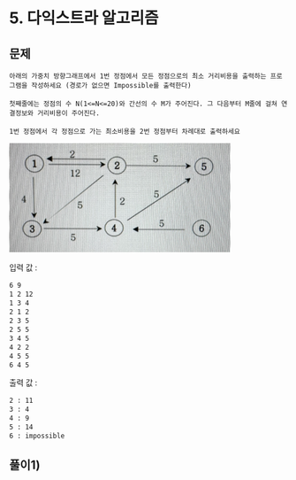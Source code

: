 # 5. 다익스트라 알고리즘
## 문제
```
아래의 가중치 방향그래프에서 1번 정점에서 모든 정점으로의 최소 거리비용을 출력하는 프로그램을 작성하세요 (경로가 없으면 Impossible를 출력한다)

첫째줄에는 정점의 수 N(1<=N<=20)와 간선의 수 M가 주어진다. 그 다음부터 M줄에 걸쳐 연결정보와 거리비용이 주어진다.

1번 정점에서 각 정점으로 가는 최소비용을 2번 정점부터 차례대로 출력하세요
```

<img src="/algorithm/inflearn_java_풀이/img/다익스트라 알고리즘 문제.jpeg" width="400px">

입력 값 :
```
6 9
1 2 12
1 3 4
2 1 2
2 3 5
2 5 5
3 4 5
4 2 2
4 5 5
6 4 5
```

출력 값 :
```
2 : 11
3 : 4
4 : 9
5 : 14
6 : impossible
```

## 풀이1) 